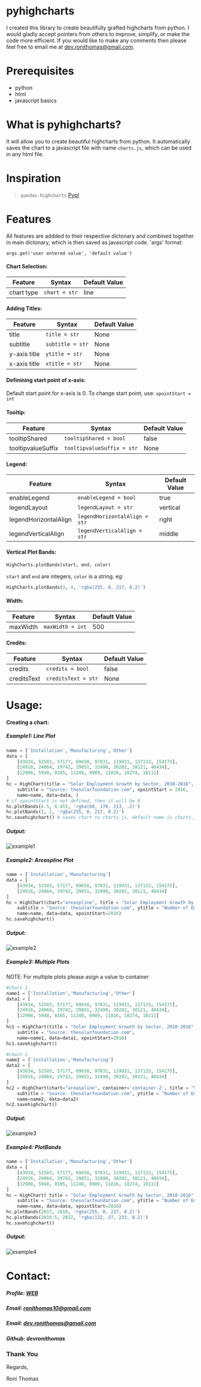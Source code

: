 # pyhighcharts

I created this library to create beautifully grafted highcharts from python. I would gladly accept pointers from others to improve, simplify, or make the code more efficient. If you would like to make any comments then please feel free to email me at dev.ronithomas@gmail.com.

# Prerequisites
- python
- html
- javascript basics

# What is pyhighcharts?
It will allow you to create beautiful highcharts from python. It automatically saves the chart to a javascript file with name `charts.js`, which can be used in any html file.

# Inspiration
>`pandas-highcharts` [PypI](https://pypi.python.org/pypi/pandas-highcharts)

# Features
All features are addded to their respective dictonary and combined together
    in main dictonary, which is then saved as javascript code.
    'args' format:
```
args.get('user entered value', 'default value')
```

#### Chart Selection:
| Feature | Syntax | Default Value |
| ------ | ------ | ------ |
| chart type | `chart = str` | line |

#### Adding Titles:
| Feature | Syntax | Default Value |
| ------ | ------ | ------ |
| title | `title = str` | None |
| subtitle | `subtitle = str` | None |
| y-axis title | `ytitle = str` | None |
| x-axis title | `xtitle = str` | None |

#### Definining start point of x-axis:
Default start point for x-axis is 0.
To change start point, use:
`xpointStart = int`

#### Tooltip:
| Feature | Syntax | Default Value |
| ------ | ------ | ------ |
| tooltipShared | `tooltipShared = bool` | false |
| tooltipvalueSuffix | `tooltipvalueSuffix = str` | None |

#### Legend:
| Feature | Syntax | Default Value |
| ------ | ------ | ------ |
| enableLegend | `enableLegend = bool` | true |
| legendLayout | `legendLayout = str` | vertical |
| legendHorizontalAlign | `legendHorizontalAlign = str` | right |
| legendVerticalAlign | `legendVerticalAlign = str` | middle |

#### Vertical Plot Bands:
```py
HighCharts.plotBands(start, end, color)
```
`start` and `end` are integers, `color` is a string.
eg:
```py
HighCharts.plotBands(3, 4, 'rgba(255, 0, 217, 0.2)')
```

#### Width:
| Feature | Syntax | Default Value |
| ------ | ------ | ------ |
| maxWidth | `maxWidth = int` | 500 |

#### Credits:
| Feature | Syntax | Default Value |
| ------ | ------ | ------ |
| credits | `credits = bool` | false |
| creditsText | `creditsText = str` | None |

# Usage:
#### Creating a chart:

##### Example1: Line Plot
```py
name = ['Installation','Manufacturing','Other']
data = [
    [43934, 52503, 57177, 69658, 97031, 119931, 137133, 154175],
    [24916, 24064, 29742, 29851, 32490, 30282, 38121, 40434],
    [12908, 5948, 8105, 11248, 8989, 11816, 18274, 18111]
]
hc = HighChart(title = "Solar Employment Growth by Sector, 2010-2016",
    subtitle = "Source: thesolarfoundation.com", xpointStart = 2016,
    name=name, data=data, )
# if xpointStart is not defined, then it will be 0
hc.plotBands(4.5, 6.455, 'rgba(68, 170, 213, .2)')
hc.plotBands(1, 2, 'rgba(255, 0, 217, 0.2)')
hc.savehighchart() # saves chart to charts.js, default name is charts.js
```
##### Output:
![example1](images/example1.png)

##### Example2: Areaspline Plot
```py
name = ['Installation','Manufacturing']
data = [
    [43934, 52503, 57177, 69658, 97031, 119931, 137133, 154175],
    [24916, 24064, 29742, 29851, 32490, 30282, 38121, 40434]
]
hc = HighChart(chart="areaspline", title = "Solar Employment Growth by Sector, 2010-2016",
    subtitle = "Source: thesolarfoundation.com", ytitle = "Number of Employees",
    name=name, data=data, xpointStart=2016)
hc.savehighchart()
```
##### Output:
![example2](images/example2.png)

##### Example3: Multiple Plots
NOTE: For multiple plots please asign a value to container
```py
#chart 1
name1 = ['Installation','Manufacturing','Other']
data1 = [
    [43934, 52503, 57177, 69658, 97031, 119931, 137133, 154175],
    [24916, 24064, 29742, 29851, 32490, 30282, 38121, 40434],
    [12908, 5948, 8105, 11248, 8989, 11816, 18274, 18111]
]
hc1 = HighChart(title = "Solar Employment Growth by Sector, 2010-2016",
    subtitle = "Source: thesolarfoundation.com",
    name=name1, data=data1, xpointStart=2016)
hc1.savehighchart()

#chart 2
name2 = ['Installation','Manufacturing']
data2 = [
    [43934, 52503, 57177, 69658, 97031, 119931, 137133, 154175],
    [24916, 24064, 29742, 29851, 32490, 30282, 38121, 40434]
]
hc2 = HighChart(chart="areaspline", container='container-2', title = "Solar Employment Growth by Sector, 2010-2016",
    subtitle = "Source: thesolarfoundation.com", ytitle = "Number of Employees", xtitle = "Year",
    name=name2, data=data2)
hc2.savehighchart()
```
##### Output:
![example3](images/example3.png)

##### Example4: PlotBands
```py
name = ['Installation','Manufacturing','Other']
data = [
    [43934, 52503, 57177, 69658, 97031, 119931, 137133, 154175],
    [24916, 24064, 29742, 29851, 32490, 30282, 38121, 40434],
    [12908, 5948, 8105, 11248, 8989, 11816, 18274, 18111]
]
hc = HighChart( title = "Solar Employment Growth by Sector, 2010-2016",
    subtitle = "Source: thesolarfoundation.com", ytitle = "Number of Employees", xtitle = "Year",
    name=name, data=data, xpointStart=2016)
hc.plotBands(2017, 2018, 'rgba(255, 0, 217, 0.2)')
hc.plotBands(2019.5, 2022, 'rgba(132, 27, 233, 0.2)')
hc.savehighchart()
```
##### Output:
![example4](images/example4.png)

# Contact:
##### Profile: [WEB](https://devronithomas.github.io/)
##### Email: ronithomas10@gmail.com
##### Email: dev.ronithomas@gmail.com
##### Github: devronithomas

### Thank You

Regards,

Roni Thomas